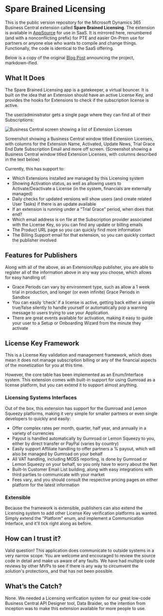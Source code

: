 # Spare Brained Licensing

This is the public version repository for the Microsoft Dynamics 365 Business Central extension called **Spare Brained Licensing**.  The extension is available in [AppSource](https://appsource.microsoft.com/en-us/product/dynamics-365-business-central/PUBID.sparebrainedideasab1634968562109%7CAID.sparebrainedlicensing%7CPAPPID.5ddd2a5e-1b5f-47b4-b655-88d2c2a9b382-preview?flightCodes=sparebrainedlicensing&tab=DetailsAndSupport) for use in SaaS.  It is mirrored here, renumbered (and with a nonconflicting prefix) for PTE and easier On-Prem use for partners or anyone else who wants to compile and change things.  Functionally, the code is identical to the SaaS offering.

Below is a copy of the original [Blog Post](https://sparebrained.com/2021/11/free-monetization-licensing-tool-spare-brained-licensing/) announcing the project, markdown-ified.

## What It Does
The Spare Brained Licensing app is a gatekeeper, a virtual bouncer. It is built on the idea that an Extension should have an active License Key, and provides the hooks for Extensions to check if the subscription license is active.

The user/administrator gets a single page where they can find all of their Subscriptions:

![Business Central screen showing a list of Extension Licenses](https://sparebrained.com/wp-content/uploads/2021/11/licenses.png)

Screenshot showing a Business Central window titled Extension Licenses, with columns for the Extension Name, Activated, Update News, Trial Grace End Date Subscription Email and more off screen.
(Screenshot showing a Business Central window titled Extension Licenses, with columns described in the text below)

Currently, this has support to:

- Which Extensions installed are managed by this Licensing system
- Showing Activation status, as well as allowing users to Activate/Deactivate a License (in the system, financials are externally managed)
- Daily checks for updated versions will show users (and create related User Tasks) if there is an update available
- If an extension is running under a “Trial Grace” period, when does that end?
- Which email address is on file at the Subscription provider associated with the License Key, so you can find any update or billing emails
- The Product URL page so you can quickly find more information
- The Billing Support email for that extension, so you can quickly contact the publisher involved

## Features for Publishers

Along with all of the above, as an Extension/App publisher, you are able to register all of the information above in any way you choose, which allows for easy handling of:

- Grace Periods can vary by environment type, such as allow a 1 week trial in production, and longer (or even infinite) Grace Periods in Sandbox
- You can easily ‘check’ if a license is active, getting back either a simple true/false silently to handle yourself or automatically pop a warning message to users trying to use your Application.
- There are great events available for activation, making it easy to guide your user to a Setup or Onboarding Wizard from the minute they activate

## License Key Framework
This is a License Key validation and management framework, which does mean it does not manage subscription billing or any of the financial aspects of the monetization for you at this time.

However, the core table has been implemented as an Enum/Interface system. This extension comes with built-in support for using Gumroad as a license platform, but you can extend it to support almost anything.

### Licensing Systems Interfaces
Out of the box, this extension has support for the Gumroad and Lemon Squeezy platforms, making it very simple for smaller partners or even single developers to quickly and easily:

- Offer complex rates per month, quarter, half year, and annually in a variety of currencies
- Payout is handled automatically by Gumroad or Lemon Squeezy to you, either by direct transfer or PayPal (varies by country)
- Easily support Affiliate handling to offer partners a % payout, which will also be managed by Gumroad on your behalf
- All VAT handling, including MOSS reporting, is done by Gumroad or Lemon Squeezy on your behalf, so you only have to worry about the Net
- Built-In Customer Email List building, along with easy integrations with third parties to communicate with your market
- Fees vary, and you should consult the respective pricing pages on either platform for the latest information

### Extensible
Because the framework is extensible, publishers can also extend the Licensing system to add other License Key verification platforms as wanted.   Simply extend the "Platform" enum, and implement a Communication Interface, and it'll tick right along as before.

## How can I trust it?
Valid question! This application does communicate to outside systems in a very narrow scope.  You are welcome and encouraged to review the source code in detail and make us aware of any faults.  We have had multiple code reviews by other MVPs to see if there is any way to circumvent the solution's protections, and that has not been possible.

## What’s the Catch?
None. We needed a Licensing verification system for our great low-code Business Central API Designer tool, Data Braider, so the intention from inception was to make this extension available for more people to use.
